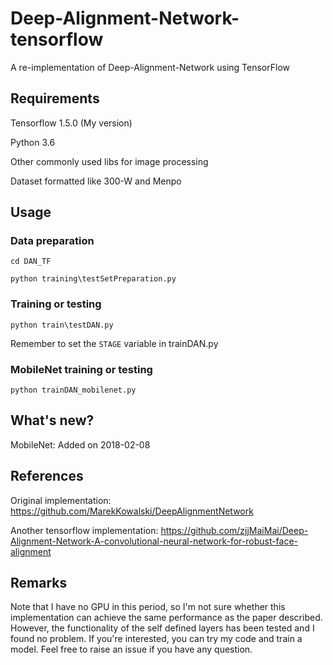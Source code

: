 # Deep-Alignment-Network-tensorflow
A re-implementation of Deep-Alignment-Network using TensorFlow

## Requirements

Tensorflow 1.5.0 (My version)

Python 3.6

Other commonly used libs for image processing

Dataset formatted like 300-W and Menpo

## Usage

### Data preparation

`cd DAN_TF`

`python training\testSetPreparation.py`

### Training or testing

`python train\testDAN.py`

Remember to set the `STAGE` variable in trainDAN.py

### MobileNet training or testing

`python trainDAN_mobilenet.py`


## What's new?

MobileNet: Added on 2018-02-08

## References

Original implementation: https://github.com/MarekKowalski/DeepAlignmentNetwork

Another tensorflow implementation: https://github.com/zjjMaiMai/Deep-Alignment-Network-A-convolutional-neural-network-for-robust-face-alignment

## Remarks

Note that I have no GPU in this period, so I'm not sure whether this implementation can achieve the same performance as the paper described. However, the functionality of the self defined layers has been tested and I found no problem. If you're interested, you can try my code and train a model. Feel free to raise an issue if you have any question.